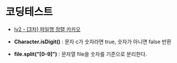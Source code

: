 # 코딩테스트
- [lv2 - [3차] 파일명 정렬 카카오](https://school.programmers.co.kr/learn/courses/30/lessons/17686)


- **Character.isDigit()** : 문자 c가 숫자라면 true, 숫자가 아니면 false 반환
- **file.split(”[0-9]”)** : 문자열 file을 숫자를 기준으로 분리한다.

